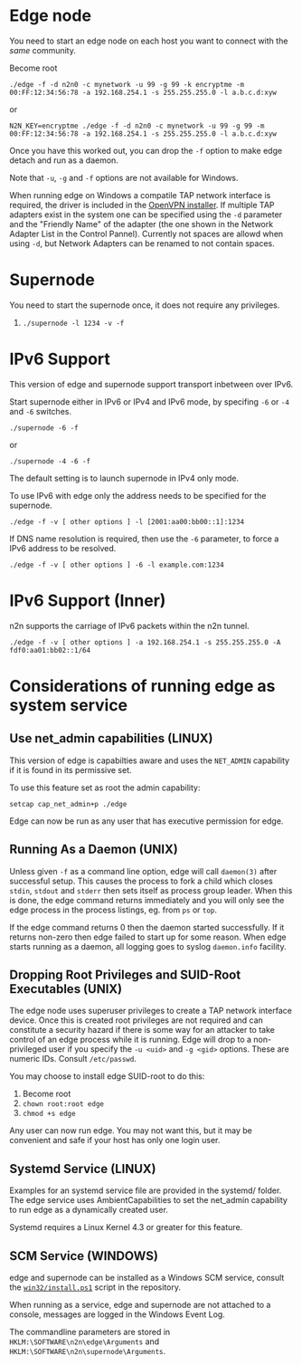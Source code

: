 

# Edge node

You need to start an edge node on each host you want to connect with the *same*
community.

Become root
```
./edge -f -d n2n0 -c mynetwork -u 99 -g 99 -k encryptme -m 00:FF:12:34:56:78 -a 192.168.254.1 -s 255.255.255.0 -l a.b.c.d:xyw
```
or
```
N2N_KEY=encryptme ./edge -f -d n2n0 -c mynetwork -u 99 -g 99 -m 00:FF:12:34:56:78 -a 192.168.254.1 -s 255.255.255.0 -l a.b.c.d:xyw
```

Once you have this worked out, you can drop the `-f` option to make edge detach
and run as a daemon.

Note that `-u`, `-g` and `-f` options are not available for Windows.

When running edge on Windows a compatile TAP network interface is required, the driver is included in the
[OpenVPN installer](https://openvpn.net/index.php/open-source/downloads.html). If multiple TAP adapters
exist in the system one can be specified using the `-d` parameter and the "Friendly Name" of the adapter
(the one shown in the Network Adapter List in the Control Pannel). Currently not spaces are allowd when
using `-d`, but Network Adapters can be renamed to not contain spaces.

# Supernode

You need to start the supernode once, it does not require any privileges.

1. `./supernode -l 1234 -v -f`

# IPv6 Support

This version of edge and supernode support transport inbetween over IPv6.

Start supernode either in IPv6 or IPv4 and IPv6 mode, by specifing `-6` or `-4` and `-6` switches.

```
./supernode -6 -f
```
or
```
./supernode -4 -6 -f
```

The default setting is to launch supernode in IPv4 only mode.

To use IPv6 with edge only the address needs to be specified for
the supernode.

```
./edge -f -v [ other options ] -l [2001:aa00:bb00::1]:1234
```

If DNS name resolution is required, then use the `-6` parameter,
to force a IPv6 address to be resolved.

```
./edge -f -v [ other options ] -6 -l example.com:1234
```


# IPv6 Support (Inner)

n2n supports the carriage of IPv6 packets within the n2n tunnel.

```
./edge -f -v [ other options ] -a 192.168.254.1 -s 255.255.255.0 -A fdf0:aa01:bb02::1/64
```

# Considerations of running edge as system service

## Use net_admin capabilities (LINUX)

This version of edge is capabilties aware and uses the `NET_ADMIN` capability if it is found
in its permissive set.

To use this feature set as root the admin capability:
```
setcap cap_net_admin+p ./edge
```

Edge can now be run as any user that has executive permission for edge.


## Running As a Daemon (UNIX)

Unless given `-f` as a command line option, edge will call `daemon(3)` after
successful setup. This causes the process to fork a child which closes `stdin`,
`stdout` and `stderr` then sets itself as process group leader. When this is done,
the edge command returns immediately and you will only see the edge process in
the process listings, eg. from `ps` or `top`.

If the edge command returns 0 then the daemon started successfully. If it
returns non-zero then edge failed to start up for some reason. When edge starts
running as a daemon, all logging goes to syslog `daemon.info` facility.


## Dropping Root Privileges and SUID-Root Executables (UNIX)

The edge node uses superuser privileges to create a TAP network interface
device. Once this is created root privileges are not required and can constitute
a security hazard if there is some way for an attacker to take control of an
edge process while it is running. Edge will drop to a non-privileged user if you
specify the `-u <uid>` and `-g <gid>` options. These are numeric IDs. Consult `/etc/passwd`.

You may choose to install edge SUID-root to do this:

1. Become root
2. `chown root:root edge`
3. `chmod +s edge`

Any user can now run edge. You may not want this, but it may be convenient and
safe if your host has only one login user.

## Systemd Service (LINUX)

Examples for an systemd service file are provided in the systemd/ folder.
The edge service uses AmbientCapabilities to set the net_admin capability
to run edge as a dynamically created user.

Systemd requires a Linux Kernel 4.3 or greater for this feature.


## SCM Service (WINDOWS)

edge and supernode can be installed as a Windows SCM service, consult the [`win32/install.ps1`](win32/install.ps1)
script in the repository.

When running as a service, edge and supernode are not attached to
a console, messages are logged in the Windows Event Log.

The commandline parameters are stored in
`HKLM:\SOFTWARE\n2n\edge\Arguments` and
`HKLM:\SOFTWARE\n2n\supernode\Arguments`.
